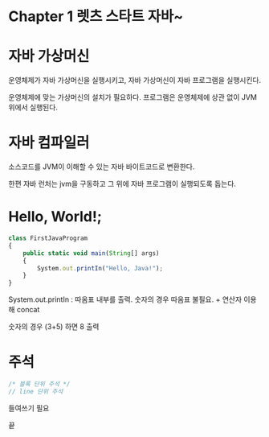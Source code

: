 # Chapter 1 렛츠 스타트 자바~

# 자바 가상머신

운영체제가 자바 가상머신을 실행시키고, 자바 가상머신이 자바 프로그램을 실행시킨다.

운영체제에 맞는 가상머신의 설치가 필요하다. 프로그램은 운영체제에 상관 없이 JVM 위에서 실행된다.

# 자바 컴파일러

소스코드를 JVM이 이해할 수 있는 자바 바이트코드로 변환한다.

한편 자바 런처는 jvm을 구동하고 그 위에 자바 프로그램이 실행되도록 돕는다. 

# Hello, World!;

```jsx
class FirstJavaProgram
{
	public static void main(String[] args)
	{
		System.out.printIn("Hello, Java!");
	}
}	
```

System.out.printIn : 따옴표 내부를 출력. 숫자의 경우 따옴표 불필요. + 연산자 이용해 concat

숫자의 경우 (3+5) 하면 8 출력

# 주석

```jsx
/* 블록 단위 주석 */
// line 단위 주석
```

들여쓰기 필요

끝
